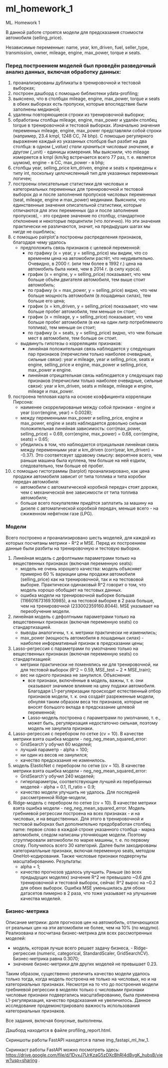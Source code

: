 # ml_homework_1
ML. Homework 1

В данной работе строятся модели для предсказания стоимости автомобиля (selling_price).

Независимые переменные: name, year, km_driven, fuel, seller_type, transmission, owner, mileage, engine, max_power, torque	и seats.

### Перед построением моделей был проведён разведочный анализ данных, включая обработку данных:
1) проанализированы дубликаты в тренировочной и тестовой выборках;
2) построен дашборд с помощью библиотеки ydata-profiling;
3) выяснено, что в столбцах mileage, engine, max_power, torque и seats в обеих выборках есть пропуски, которые впоследствие были заполнены медианой;
4) удалены повторяющиеся строки из тренировочной выборки;
5) обработаны столбцы mileage, engine, max_power и удалён столбец torque в тренировочной и тестовой выборках. Изначально значения переменных mileage, engine, max_power представляли собой строки (например, 23.4 kmpl, 1248 CC, 74 bhp). С помощью регулярного выражение каждый из указанных столбцов был разбит на два столбца: в одном (*_value) стали храниться числовые значения, в другом (*_unit) - единицы измерения. Мы выяснили, что mileage измеряется в kmpl (km/kg встречается всего 77 раз, т. е. является шумом), engine - в CC, max_power - в bhp;
6) столбцы year, selling_price km_driven, engine и seats к приведены к типу int, поскольку целочисленный тип для указанных переменных логичен;
7) построены описательные статистики для числовых и категориальных переменных для тренировочной и тестовой выборок до и после заполнения пропусков числовых переменных (seat, mileage, engine и max_power) мединами. Выяснили, что единственные значения описательной статистики, которые отличаются для этих переменных (до и после заполнения пропусков), - это среднее значение по столбцу, стандартное отклонение и некоторые перцентили (что логично). Но эти значения практически не различаются, значит, на предыдущих шагах мы нигде не ошиблись;
8) с помощью pairplot'a построены распределения признаков, благодаря чему удалось
   * предположить связь признаков с целевой переменной:
     * по графику (x = year, y = selling_price) мы видим, что со временем цена на автомобили растёт, что неудивительно. Очевидно, в 2000 г. (или тем более в 1992 г.) цена на автомобиль была ниже, чем в 2014 г. (в силу курса).
     * график (x = engine, y = selling_price) показывает, что чем больше объём двигателя автомобиля, тем выше стоит автомобиль;
     * по графику (x = max_power, y = selling_price) видно, что чем больше мощность автомобиля (в лошадиных силах), тем больше его цена;
     * график (x = km_driven, y = selling_price) показывает, что чем больше пробег автомобиля, тем меньше он стоит;
     * график (x = mileage, y = selling_price) показывает, что чем больше пробег автомобиля (в км на один литр потребляемого топлива), тем меньше он стоит;
     * по графику (x = seats, y = selling_price) видно, что чем больше мест в автомобиле, тем больше он стоит.
   * выдвинуть гипотезы о корреляциях признаков:
     * линейная положительная связь наблюдается у следующих пар признаков (перечислим только наиболее очевидные, сильные связи): year и mileage, year и selling_price, seats и engine, selling_price и engine, max_power и selling_price, max_power и engine.
     * линейная отрицательная связь наблюдается у следующих пар признаков (перечислим только наиболее очевидные, сильные связи): year и km_driven, seats и mileage, mileage и engine, mileage и max_power.
9) построена тепловая карта на основе коэффициента корреляции Пирсона:
    * наименее скоррелированые между собой признаки - engine и year (corr(engine, year) = 0.0028);
    * между переменными max_power и selling_price, engine и max_power, engine и seats наблюдается довольно сильная положительная линейная зависимость: corr(max_power, selling_price) = 0.69, corr(engine, max_power) = 0.68, corr(engine, seats) = 0.65;
    * убедились в том, что наблюдается отрицальная линейная связь между переменными year и km_driven (corr(year, km_driven) = -0.37). Это соответсвует здравому смыслу: вероятнее всего, чем раньше машина была куплена, тем больше на ней ездили, следовательно, тем больше её пробег.
10) с помощью гистограммы (barplot) проанализировано, как цена продажи автомобиля зависит от типа топлива и типа коробки передач автомобиля:
    * автомобили с автоматической коробкой передач стоят дороже, чем с механической вне зависимости от типа топлива автомобиля;
    * больше всего покупателям придётся заплатить за машину на дизеле c автоматической коробкой передач, меньше всего - на сжиженном нефятном газе (LPG).

 ### Модели
 Всего построено и проанализировано шесть моделей, для каждой из которых посчитаны метрики - R^2 и MSE. Перед их построением данные были разбиты на тренировочную и тестовую выборки.
1) Линейная модель с дефолтными параметрами только на вещественных признаках (включая переменную seats):
   * модель не очень хорошего качества: модель объясняет примерно 60 % вариации цены продажи автомобиля (selling_price) как на тренировочной, так и на тестововой выборке. Практически одинаковый R^2 говорит о том, что модель хорошо
     обобщает на тестовых данных.
   * ошибка модели на тренировочной выборке большая (116601673169.10985), а на тестовой выборке в 2 раза больше, чем на тренировочной (233002359160.8044). MSE указывает на переобучение модели.
3) линейная модель с дефолтными параметрами только на вещественных признаках (включая переменную seats) со стандартизацией.
   * выводы аналогичны, т. к. метрики практически не изменились;
   * max_power (мощность автомобиля в лошадиных силах) - наиболее информативный признак в предсказании цены;
4) Lasso-регрессия c параметрами по умолчанию только на вещественных признаках (включая переменную seats) со стандартизацией:
   * метрики практически не поменялись ни для тренировочной, ни для тестовой выборок (R^2 ~ 0.59, MSE_test ~ 2 * MSE_train);
   * вес ни одного признака не занулился. Объяснения:
     * все признаки, включённые в модель, важны, т. е. они оказывают значимое влияние на цену подажи автомобиля. Благодаря L1-регуляризации происходит естественный отбор признаков модели, т. к. она создаёт разреженные модели, обнуляя
       таким образом веса тех признаков, которые не вносят большого вклада в предсказание целевой переменной;
     * Lasso-модель построена с параметрами по умолчанию, т. е., может быть, регуляризация недостаточно сильная, поэтому модель не занулила признаки.
5) Lasso-регрессия с перебором по сетке (cv = 10). В качестве метрики взята ошибка модели - neg_neg_mean_squared_error:
   * GridSearch'у обучил 60 моделей;
   * лучший параметр - alpha = 100;
   * ни один из весов не занулился;
   * качество предсказания не изменилось.
6) модель ElasticNet с перебором по сетке (cv = 10). В качестве метрики взята ошибка модели - neg_neg_mean_squared_error:
   * GridSearch'у обучил 240 моделей;
   * гиперпараметры, соответствующие лучшей из перебранных моделей - alpha = 0.1, l1_ratio = 0.9;
   * качество модели улучшить не удалось.
Для последней рассметренной Ridge-модели, 
7) Ridge-модель с перебором по сетке (cv = 10). В качестве метрики взята ошибка модели - neg_neg_mean_squared_error. Модель гребниевой регрессии построена на всех признаках -  и на числовых, и на вещественных. Для этого в тренировочной и тестовой выборках был дополнительно предобработан столбец name: первое слово в каждой строке указанного столбца - марка автомобиля, следом написаны уточняющие модели. Поэтому сгруппировали автомоболи по марке машины, т. е. по первому слову. Получилось всего 30 категорий. Далее были закодированы категориалльные признаки, включая переменную seats, методом OneHot-кодирования. Также числовые признаки подвергнуты масштабированию. Результаты:
   * alpha = 1;
   * качество прогнозов удалось улучшить. Раньше (во всех предыдущих моделях) значение R^2 не превышало ~0.6 для тренировочной и тестовой выборок, сейчас R^2 вырос на ~0.2 для обеих выборок. Ошибка MSE уменьшилась для обоих датасетов
     пимерно в 2 раза, что тоже указывает на улучшение качества моделей.

### Бизнес-метрика
Описание метрики: доля прогнозов цен на автомобиль, отличающихся от реальных цен на эти автомобили не более, чем на 10% (по модулю).
Реализована и посчитана бизнес-метрика для всех рассмотренных моделей:
* модель, которая лучше всего решает задачу бизнеса, - Ridge-регрессия (numeric, categorical, StandardScaler, GridSearchCV). Бизнес-метрика равна 0.3070;
* значение бизнес-метрики для других моделей не превышает 0.23.

Таким образом, существенно увеличить качество модели удалось только тогда, когда модель построена не только на числовых, но и на категориальных признаках. Несмотря на то что до построения модели гребниевой регрессии в моделях только с числовыми признаки числовые признаки подвергались масштабированию, была применена L1-регуляризация, качество предсказания не увеличилось. Данное исследование продемонстрировало важность использования категориальных признаков.

Все задания, включая бонусные, выполнены.

Дашборд находится в файле profiling_report.html.

Скриншоты работы FastAPI находятся в папке img_fastapi_ml_hw_1. 

Скринкаст работы FastAPI можно посмотреть здесь: https://drive.google.com/file/d/1DvxJ7UrKzaG5zDXcBhRI4dBvgK_hubsB/view?usp=sharing .



























